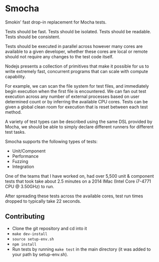 
# Smocha
Smokin' fast drop-in replacement for Mocha tests.

Tests should be fast.
Tests should be isolated.
Tests should be readable.
Tests should be consistent.

Tests should be executed in parallel across however many cores are available to
a given developer, whether these cores are local or remote should not require
any changes to the test code itself.

Nodejs presents a collection of primitives that make it possible for us to write
extremely fast, concurrent programs that can scale with compute capability.

For example, we can scan the file system for test files, and immediately begin
execution when the first file is encountered. We can fan out test execution
across any number of external processes based on user determined count or
by inferring the available CPU cores. Tests can be given a global clean room for
execution that is reset between each test method.

A variety of test types can be described using the same DSL provided by Mocha,
we should be able to simply declare different runners for different test tasks.

Smocha supports the following types of tests:

* Unit/Component
* Performance
* Fuzzing
* Integration

One of the teams that I have worked on, had over 5,500 unit & component tests
that took take about 2.5 minutes on a 2014 IMac
(Intel Core i7-4771 CPU @ 3.50GHz) to run.

After spreading these tests across the available cores, test run times dropped
to typically take 22 seconds.

## Contributing

- Clone the git repository and cd into it
- `make dev-install`
- `source setup-env.sh`
- `npm install`
- Run tests by running `make test` in the main directory (it was added to your path by setup-env.sh).

